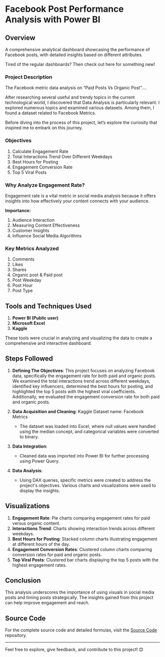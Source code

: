 # Facebook Post Performance Analysis with Power BI

## Overview
A comprehensive analytical dashboard showcasing the performance of Facebook posts, with detailed insights based on different attributes.

Tired of the regular dashboards? Then check out here for something new!

### Project Description
The Facebook metric data analysis on “Paid Posts Vs Organic Post”….

After researching several useful and trendy topics in the current technological world, I discovered that Data Analysis is particularly relevant. I explored numerous topics and examined various datasets. Among them, I found a dataset related to Facebook Metrics.

Before diving into the process of this project, let’s explore the curiosity that inspired me to embark on this journey.

### Objectives
1. Calculate Engagement Rate
2. Total Interactions Trend Over Different Weekdays
3. Best Hours for Posting
4. Engagement Conversion Rate
5. Top 5 Viral Posts

### Why Analyze Engagement Rate?
Engagement rate is a vital metric in social media analysis because it offers insights into how effectively your content connects with your audience.

**Importance:**
1. Audience Interaction
2. Measuring Content Effectiveness
3. Customer Insights
4. Influence Social Media Algorithms

### Key Metrics Analyzed
1. Comments
2. Likes
3. Shares
4. Organic post & Paid post
5. Post Weekday
6. Post Hour
7. Post Type

## Tools and Techniques Used
1. **Power BI (Public user)**
2. **Microsoft Excel**
3. **Kaggle**

These tools were crucial in analyzing and visualizing the data to create a comprehensive and interactive dashboard.

## Steps Followed
1. **Defining The Objectives**: 
   This project focuses on analyzing Facebook data, specifically the engagement rate for both paid and organic posts. We examined the total interactions trend across different weekdays, identified key influencers, determined the best hours for posting, and highlighted the top 5 posts with the highest viral coefficients. Additionally, we evaluated the engagement conversion rate for both paid and organic posts.
   
2. **Data Acquisition and Cleaning**: 
   Kaggle Dataset name: Facebook Metrics
   - The dataset was loaded into Excel, where null values were handled using the median concept, and categorical variables were converted to binary.

3. **Data Integration**: 
   - Cleaned data was imported into Power BI for further processing using Power Query.
   
4. **Data Analysis**: 
   - Using DAX queries, specific metrics were created to address the project's objectives. Various charts and visualizations were used to display the insights.

## Visualizations
1. **Engagement Rate**: Pie charts comparing engagement rates for paid versus organic content.
2. **Interactions Trend**: Charts showing interaction trends across different weekdays.
3. **Best Hours for Posting**: Stacked column charts illustrating engagement at different hours of the day.
4. **Engagement Conversion Rates**: Clustered column charts comparing conversion rates for paid and organic posts.
5. **Top Viral Posts**: Clustered bar charts displaying the top 5 posts with the highest engagement rates.

## Conclusion
This analysis underscores the importance of using visuals in social media posts and timing posts strategically. The insights gained from this project can help improve engagement and reach.

## Source Code
For the complete source code and detailed formulas, visit the [Source Code](Link_to_Source_Code) repository.

---

Feel free to explore, give feedback, and contribute to this project! 😊
